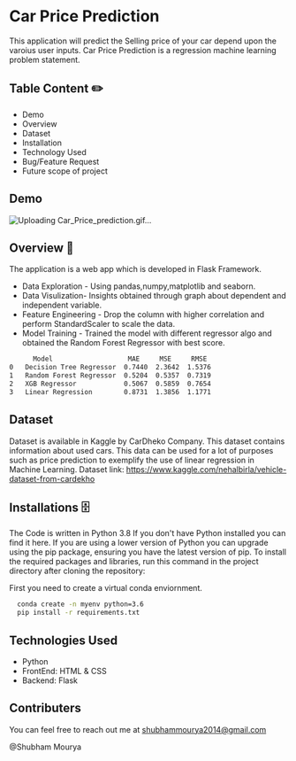 
# Car Price Prediction

This application will predict the Selling price of your car depend upon the varoius user inputs.
Car Price Prediction is a regression machine learning problem statement. 

## Table Content ✏️
* Demo
* Overview
* Dataset
* Installation
* Technology Used
* Bug/Feature Request
* Future scope of project
## Demo
![Uploading Car_Price_prediction.gif…]()


## Overview  📜
The application is a web app which is developed in Flask Framework.

* Data Exploration - Using pandas,numpy,matplotlib and seaborn.
* Data Visulization- Insights obtained through graph about dependent and independent variable.
* Feature Engineering - Drop the column with higher correlation and perform StandardScaler to scale the data.
* Model Training - Trained the model with different regressor algo and obtained the Random Forest Regressor with best score.

```bash
      Model	                  MAE	  MSE	  RMSE
0	Decision Tree Regressor	 0.7440	 2.3642  1.5376
1	Random Forest Regressor	 0.5204	 0.5357	 0.7319
2	XGB Regressor	         0.5067	 0.5859  0.7654
3	Linear Regression	     0.8731	 1.3856	 1.1771
```
## Dataset  
Dataset is available in Kaggle by CarDheko Company.
This dataset contains information about used cars.
This data can be used for a lot of purposes such as price prediction to exemplify the use of linear regression in Machine Learning.
Dataset link: https://www.kaggle.com/nehalbirla/vehicle-dataset-from-cardekho
## Installations  🗄️
The Code is written in Python 3.8 If you don't have Python installed you can find it here. If you are using a lower version of Python you can upgrade using the pip package, ensuring you have the latest version of pip. To install the required packages and libraries, run this command in the project directory after cloning the repository:


First you need to create a virtual conda enviornment.

```bash
  conda create -n myenv python=3.6
  pip install -r requirements.txt
```
## Technologies Used

* Python
* FrontEnd: HTML & CSS
* Backend: Flask 

## Contributers
You can feel free to reach out me at shubhammourya2014@gmail.com

@Shubham Mourya

